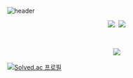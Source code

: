 ![header](https://capsule-render.vercel.app/api?type=soft&color=auto&height=150&section=header&text=JonghyukLee&fontSize=70&animation=twinkling)

<p align="center">
  <img src="https://img.shields.io/badge/Java-007396?style=flat-square&logo=Java&logoColor=white"/></a>&nbsp 
  <img src="https://img.shields.io/badge/SpringBoot-6DB33F?style=flat-square&logo=Spring&logoColor=white"/></a>&nbsp
</p>

<br>

<p align="center">
  <a href="https://velog.io/@jh5253"><img src="https://img.shields.io/badge/Tech%20Blog-11B48A?style=flat-square&logo=Vimeo&logoColor=white&link=https://velog.io/@jh5253"/></a>&nbsp
</p>

[![Solved.ac
프로필](http://mazassumnida.wtf/api/v2/generate_badge?boj=jh5253)](https://solved.ac/malkoring)

